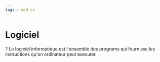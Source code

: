 ```yaml
---
tags : mod cs
---
```


# Logiciel
?
Le logiciel informatique est l'ensemble des programs qui fournisse les instructions qu'on ordinateur peut executer.
<!--SR:!2022-09-30,1,210-->